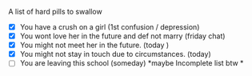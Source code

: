 A list of hard pills to swallow

- [x] You have a crush on a girl (1st confusion / depression)
- [x]  You wont love her in the future and def not marry (friday chat)
- [x] You might not meet her in the future. (today )
- [x] You might not stay in touch due to circumstances. (today)
- [ ] You are leaving this school (someday)
*maybe Incomplete list btw *